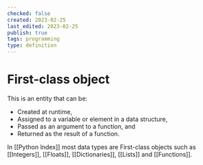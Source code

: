 ```yaml
---
checked: false
created: 2023-02-25
last_edited: 2023-02-25
publish: true
tags: programming
type: definition
---
```

# First-class object
This is an entity that can be:
- Created at runtime,
- Assigned to a variable or element in a data structure,
- Passed as an argument to a function, and
- Returned as the result of a function.

In [[Python Index]] most data types are First-class objects such as [[Integers]], [[Floats]], [[Dictionaries]], [[Lists]] and [[Functions]].

